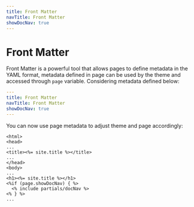 ```yaml
---
title: Front Matter
navTitle: Front Matter
showDocNav: true
---
```


# Front Matter

Front Matter is a powerful tool that allows pages to define metadata in the YAML
format, metadata defined in page can be used by the theme and accessed through
`page` variable. Considering metadata defined below:

```yaml
---
title: Front Matter
navTitle: Front Matter
showDocNav: true
---
```

You can now use page metadata to adjust theme and page accordingly:

```
<html>
<head>
...
<title><%= site.title %></title>
...
</head>
<body>
...
<h1><%= site.title %></h1>
<%if (page.showDocNav) { %>
  <% include partials/docNav %>
<% } %>
...
```